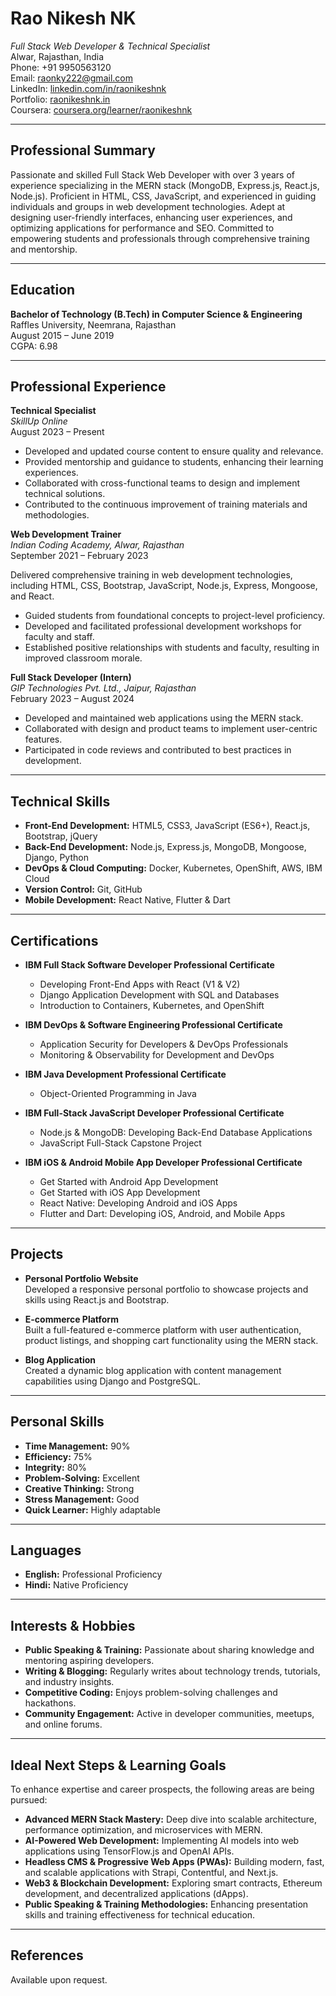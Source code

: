 # **Rao Nikesh NK**

*Full Stack Web Developer & Technical Specialist*\
Alwar, Rajasthan, India\
Phone: +91 9950563120\
Email: [raonky222@gmail.com](mailto\:raonky222@gmail.com)\
LinkedIn: [linkedin.com/in/raonikeshnk](https://in.linkedin.com/in/raonikeshnk)\
Portfolio: [raonikeshnk.in](https://raonikeshnk.in/)\
Coursera: [coursera.org/learner/raonikeshnk](https://www.coursera.org/learner/raonikeshnk)

---

## **Professional Summary**

Passionate and skilled Full Stack Web Developer with over 3 years of experience specializing in the MERN stack (MongoDB, Express.js, React.js, Node.js). Proficient in HTML, CSS, JavaScript, and experienced in guiding individuals and groups in web development technologies. Adept at designing user-friendly interfaces, enhancing user experiences, and optimizing applications for performance and SEO. Committed to empowering students and professionals through comprehensive training and mentorship.

---

## **Education**

**Bachelor of Technology (B.Tech) in Computer Science & Engineering**\
Raffles University, Neemrana, Rajasthan\
August 2015 – June 2019\
CGPA: 6.98

---

## **Professional Experience**

**Technical Specialist**\
*SkillUp Online*\
August 2023 – Present

- Developed and updated course content to ensure quality and relevance.
- Provided mentorship and guidance to students, enhancing their learning experiences.
- Collaborated with cross-functional teams to design and implement technical solutions.
- Contributed to the continuous improvement of training materials and methodologies.

**Web Development Trainer**\
*Indian Coding Academy, Alwar, Rajasthan*\
September 2021 – February 2023

Delivered comprehensive training in web development technologies, including HTML, CSS, Bootstrap, JavaScript, Node.js, Express, Mongoose, and React.

- Guided students from foundational concepts to project-level proficiency.
- Developed and facilitated professional development workshops for faculty and staff.
- Established positive relationships with students and faculty, resulting in improved classroom morale.

**Full Stack Developer (Intern)**\
*GIP Technologies Pvt. Ltd., Jaipur, Rajasthan*\
February 2023 – August 2024

- Developed and maintained web applications using the MERN stack.
- Collaborated with design and product teams to implement user-centric features.
- Participated in code reviews and contributed to best practices in development.

---

## **Technical Skills**

- **Front-End Development:** HTML5, CSS3, JavaScript (ES6+), React.js, Bootstrap, jQuery
- **Back-End Development:** Node.js, Express.js, MongoDB, Mongoose, Django, Python
- **DevOps & Cloud Computing:** Docker, Kubernetes, OpenShift, AWS, IBM Cloud
- **Version Control:** Git, GitHub
- **Mobile Development:** React Native, Flutter & Dart

---

## **Certifications**

- **IBM Full Stack Software Developer Professional Certificate**

  - Developing Front-End Apps with React (V1 & V2)
  - Django Application Development with SQL and Databases
  - Introduction to Containers, Kubernetes, and OpenShift

- **IBM DevOps & Software Engineering Professional Certificate**

  - Application Security for Developers & DevOps Professionals
  - Monitoring & Observability for Development and DevOps

- **IBM Java Development Professional Certificate**

  - Object-Oriented Programming in Java

- **IBM Full-Stack JavaScript Developer Professional Certificate**

  - Node.js & MongoDB: Developing Back-End Database Applications
  - JavaScript Full-Stack Capstone Project

- **IBM iOS & Android Mobile App Developer Professional Certificate**

  - Get Started with Android App Development
  - Get Started with iOS App Development
  - React Native: Developing Android and iOS Apps
  - Flutter and Dart: Developing iOS, Android, and Mobile Apps

---

## **Projects**

- **Personal Portfolio Website**\
  Developed a responsive personal portfolio to showcase projects and skills using React.js and Bootstrap.

- **E-commerce Platform**\
  Built a full-featured e-commerce platform with user authentication, product listings, and shopping cart functionality using the MERN stack.

- **Blog Application**\
  Created a dynamic blog application with content management capabilities using Django and PostgreSQL.

---

## **Personal Skills**

- **Time Management:** 90%
- **Efficiency:** 75%
- **Integrity:** 80%
- **Problem-Solving:** Excellent
- **Creative Thinking:** Strong
- **Stress Management:** Good
- **Quick Learner:** Highly adaptable

---

## **Languages**

- **English:** Professional Proficiency
- **Hindi:** Native Proficiency

---

## **Interests & Hobbies**

- **Public Speaking & Training:** Passionate about sharing knowledge and mentoring aspiring developers.
- **Writing & Blogging:** Regularly writes about technology trends, tutorials, and industry insights.
- **Competitive Coding:** Enjoys problem-solving challenges and hackathons.
- **Community Engagement:** Active in developer communities, meetups, and online forums.

---

## **Ideal Next Steps & Learning Goals**

To enhance expertise and career prospects, the following areas are being pursued:

- **Advanced MERN Stack Mastery:** Deep dive into scalable architecture, performance optimization, and microservices with MERN.
- **AI-Powered Web Development:** Implementing AI models into web applications using TensorFlow\.js and OpenAI APIs.
- **Headless CMS & Progressive Web Apps (PWAs):** Building modern, fast, and scalable applications with Strapi, Contentful, and Next.js.
- **Web3 & Blockchain Development:** Exploring smart contracts, Ethereum development, and decentralized applications (dApps).
- **Public Speaking & Training Methodologies:** Enhancing presentation skills and training effectiveness for technical education.

---

## **References**

Available upon request.
